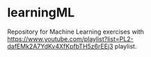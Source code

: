 # learningML
Repository for Machine Learning exercises with https://www.youtube.com/playlist?list=PL2-dafEMk2A7YdKv4XfKpfbTH5z6rEEj3 playlist.
